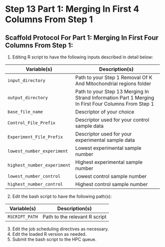 # Step 13 Part 1: Merging In First 4 Columns From Step 1

## Scaffold Protocol For Part 1: Merging In First Four Columns From Step 1:

1) Editing R script to have the following inputs described in detail below:

| Variable(s)                    | Description(s)                                                                                        | 
|----------|----------|
| `input_directory`              | Path to your Step 1 Removal Of K And Mitochondrial regions folder                                     | 
| `output_directory`             | Path to your Step 13 Merging In Strand Information Part 1 Merging In First Four Columns From Step 1   |
| `base_file_name`               | Descriptor of your choice                                                                             | 
| `Control_File_Prefix`          | Descriptor used for your control sample data                                                          | 
| `Experiment_File_Prefix`       | Descriptor used for your experimental sample data                                                     | 
| `lowest_number_experiment`     | Lowest experimental sample number                                                                     | 
| `highest_number_experiment`    | Highest experimental sample number                                                                    | 
| `lowest_number_control`        | Lowest control sample number                                                                          | 
| `highest_number_control`       | Highest control sample number                                                                         |

2) Edit the bash script to have the following path(s):

| Variable(s)          | Description(s)                  | 
|----------|----------|
| `RSCRIPT_PATH`       | Path to the relevant R script   | 

3) Edit the job scheduling directives as necessary.
4) Edit the loaded R version as needed.
5) Submit the bash script to the HPC queue.
